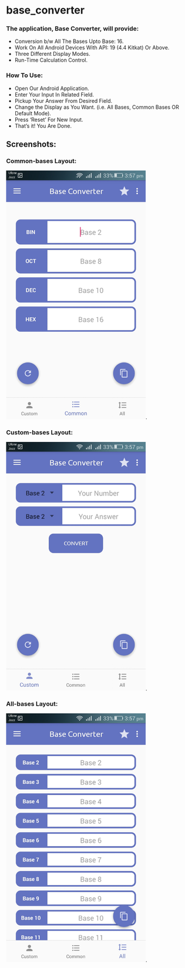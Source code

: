 # base_converter

### The application, Base Converter, will provide:
*	Conversion b/w All The Bases Upto Base: 16. 
*	Work On All Android Devices With API: 19 (4.4 Kitkat) Or Above.
*	Three Different Display Modes.
*	Run-Time Calculation Control.

### How To Use:

*	Open Our Android Application.
*	Enter Your Input In Related Field.
*	Pickup Your Answer From Desired Field.
*	Change the Display as You Want. (i.e. All Bases, Common Bases OR Default Mode).
*	Press ‘Reset’ For New Input.
*	That’s it! You Are Done.

## Screenshots:

### Common-bases Layout: 
<img src="Screenshots/Screenshot_1.jpeg" width="380" />.


### Custom-bases Layout:
<img src="Screenshots/Screenshot-2.jpeg" width="380" />.


### All-bases Layout:
<img src="Screenshots/Screenshot-3.jpeg" width="380" />.
